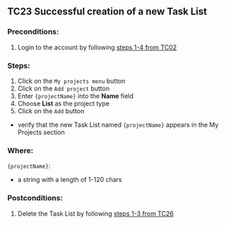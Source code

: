 ## TC23 Successful creation of a new Task List
### Preconditions:
1. Login to the account by following [steps 1-4 from TC02](TC02.md)
### Steps:
1. Click on the `My projects menu` button
2. Click on the `Add project` button
3. Enter `{projectName}` into the **Name** field
4. Choose **List** as the project type
5. Click on the `Add` button
* verify that the new Task List named `{projectName}` appears in the My Projects section
### Where:
`{projectName}`:
* a string with a length of 1-120 chars
### Postconditions:
1. Delete the Task List by following [steps 1-3 from TC26](TC26.md)